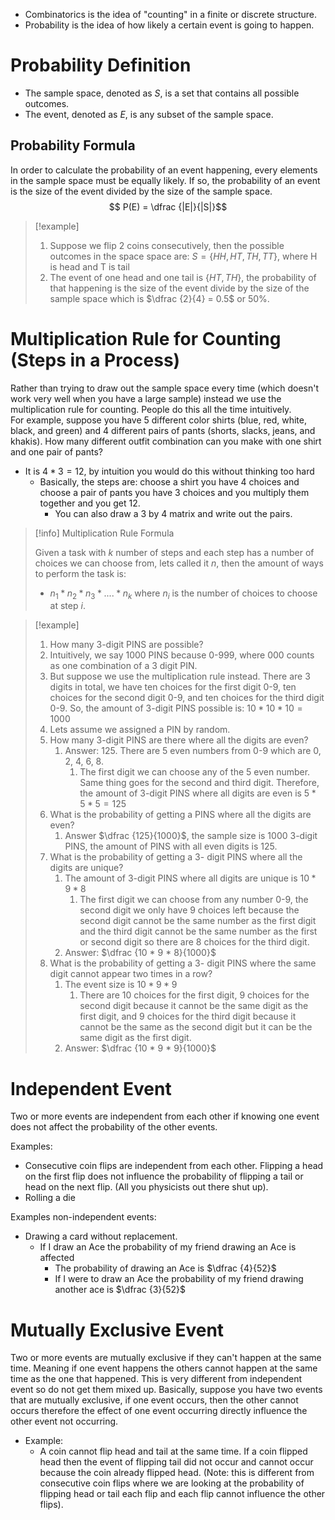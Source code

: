 

- Combinatorics is the idea of "counting" in a finite or discrete structure.
- Probability is the idea of how likely a certain event is going to happen. 


# Probability Definition

- The sample space, denoted as $S$, is a set that contains all possible outcomes. 
- The event, denoted as $E$, is any subset of the sample space. 

## Probability Formula

In order to calculate the probability of an event happening, every elements in the sample space must be equally likely. If so, the probability of an event is the size of the event divided by the size of the sample space.<br> 
$$ P(E) = \dfrac {|E|}{|S|}$$
>[!example]
>1. Suppose we flip 2 coins consecutively, then the possible outcomes in the space space are: $S = \{HH, HT, TH, TT\}$, where H is head and T is tail
>	2. The event of one head and one tail is $\{HT, TH\}$, the probability of that happening is the size of the event divide by the size of the sample space which is $\dfrac {2}{4} = 0.5$ or 50%. 



# Multiplication Rule for Counting (Steps in a Process)

Rather than trying to draw out the sample space every time (which doesn't work very well when you have a large sample) instead we use the multiplication rule for counting. People do this all the time intuitively. <br>
For example, suppose you have 5 different color shirts (blue, red, white, black, and green) and 4 different pairs of pants (shorts, slacks, jeans, and khakis). How many different outfit combination can you make with one shirt and one pair of pants? 
- It is $4 * 3 = 12$, by intuition you would do this without thinking too hard
	- Basically, the steps are: choose a shirt you have 4 choices and choose a pair of pants you have 3 choices and you multiply them together and you get 12. 
		- You can also draw a 3 by 4 matrix and write out the pairs. 

>[!info] Multiplication Rule Formula 
>
>Given a task with $k$ number of steps and each step has a number of choices we can choose from, lets called it $n$, then the amount of ways to perform the task is:
>- $n_1 * n_2 * n_3 * .... * n_k$ where $n_i$ is the number of choices to choose at step $i$. 


>[!example] 
>1. How many 3-digit PINS are possible?
>	1. Intuitively, we say 1000 PINS because 0-999, where 000 counts as one combination of a 3 digit PIN.
>	2. But suppose we use the multiplication rule instead. There are 3 digits in total, we have ten choices for the first digit 0-9, ten choices for the second digit 0-9, and ten choices for the third digit 0-9. So, the amount of 3-digit PINS possible is: $10 * 10 * 10 = 1000$
>2. Lets assume we assigned a PIN by random. 
>	1. How many 3-digit PINS are there where all the digits are even? 
>		1. Answer: 125. There are 5 even numbers from 0-9 which are 0, 2, 4, 6, 8.
>			1. The first digit we can choose any of the 5 even number. Same thing goes for the second and third digit. Therefore, the amount of 3-digit PINS where all digits are even is $5*5*5 = 125$
>	2. What is the probability of getting a PINS where all the digits are even? 
>		1. Answer $\dfrac {125}{1000}$, the sample size is 1000 3-digit PINS, the amount of PINS with all even digits is 125. 
>	3. What is the probability of getting a 3- digit PINS where all the digits are unique? 
>		1. The amount of 3-digit PINS where all digits are unique is $10 * 9 * 8$ 
>			1. The first digit we can choose from any number 0-9, the second digit we only have 9 choices left because the second digit cannot be the same number as the first digit and the third digit cannot be the same number as the first or second digit so there are 8 choices for the third digit.
>		2. Answer: $\dfrac {10 * 9 * 8}{1000}$
>	4. What is the probability of getting a 3- digit PINS where the same digit cannot appear two times in a row? 
>		1. The event size is $10 * 9 * 9$
>			1. There are 10 choices for the first digit, 9 choices for the second digit because it cannot be the same digit as the first digit, and 9 choices for the third digit because it cannot be the same as the second digit but it can be the same digit as the first digit. 
>		2. Answer: $\dfrac {10 * 9 * 9}{1000}$


# Independent Event

Two or more events are independent from each other if knowing one event does not affect the probability of the other events. 

Examples: 
- Consecutive coin flips are independent from each other. Flipping a head on the first flip does not influence the probability of flipping a tail or head on the next flip. (All you physicists out there shut up).
- Rolling a die

Examples non-independent events: 
- Drawing a card without replacement. 
	- If I draw an Ace the probability of my friend drawing an Ace is affected
		- The probability of drawing an Ace is $\dfrac {4}{52}$
		- If I were to draw an Ace the probability of my friend drawing another ace is $\dfrac {3}{52}$


# Mutually Exclusive Event 

Two or more events are mutually exclusive if they can't happen at the same time. Meaning if one event happens the others cannot happen at the same time as the one that happened. This is very different from independent event so do not get them mixed up. Basically, suppose you have two events that are mutually exclusive, if one event occurs, then the other cannot occurs therefore the effect of one event occurring directly influence the other event not occurring. 
- Example: 
	- A coin cannot flip head and tail at the same time. If a coin flipped head then the event of flipping tail did not occur and cannot occur because the coin already flipped head. (Note: this is different from consecutive coin flips where we are looking at the probability of flipping head or tail each flip and each flip cannot influence the other flips).